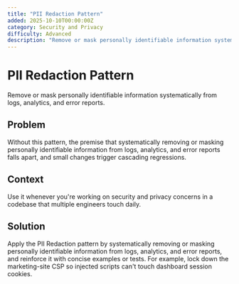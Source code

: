 ```yaml
---
title: "PII Redaction Pattern"
added: 2025-10-10T00:00:00Z
category: Security and Privacy
difficulty: Advanced
description: "Remove or mask personally identifiable information systematically from logs, analytics, and error reports."
---
```

# PII Redaction Pattern

Remove or mask personally identifiable information systematically from logs, analytics, and error reports.

## Problem

Without this pattern, the premise that systematically removing or masking personally identifiable information from logs, analytics, and error reports falls apart, and small changes trigger cascading regressions.

## Context

Use it whenever you're working on security and privacy concerns in a codebase that multiple engineers touch daily.

## Solution

Apply the PII Redaction pattern by systematically removing or masking personally identifiable information from logs, analytics, and error reports, and reinforce it with concise examples or tests. For example, lock down the marketing-site CSP so injected scripts can't touch dashboard session cookies.
